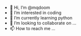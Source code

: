 - 👋 Hi, I’m @mqdoom
- 👀 I’m interested in coding
- 🌱 I’m currently learning python
- 💞️ I’m looking to collaborate on ...
- 📫 How to reach me ...

<!---
mqdoom/mqdoom is a ✨ special ✨ repository because its `README.md` (this file) appears on your GitHub profile.
You can click the Preview link to take a look at your changes.
--->
